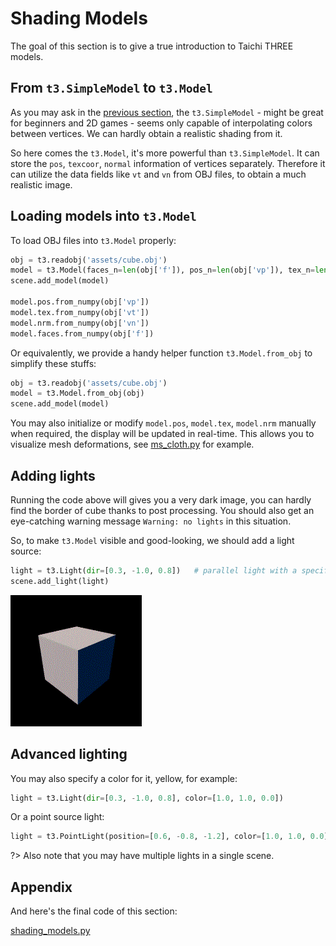 # Shading Models

The goal of this section is to give a true introduction to Taichi THREE models.


## From `t3.SimpleModel` to `t3.Model`

As you may ask in the [previous section](loading_models.md), the `t3.SimpleModel` - might be great for beginners and 2D games - seems only capable of interpolating colors between vertices. We can hardly obtain a realistic shading from it.

So here comes the `t3.Model`, it's more powerful than `t3.SimpleModel`. It can store the `pos`, `texcoor`, `normal` information of vertices separately.
Therefore it can utilize the data fields like `vt` and `vn` from OBJ files, to obtain a much realistic image.

## Loading models into `t3.Model`

To load OBJ files into `t3.Model` properly:

```py
obj = t3.readobj('assets/cube.obj')
model = t3.Model(faces_n=len(obj['f']), pos_n=len(obj['vp']), tex_n=len(obj['vt']), nrm_n=len(obj['vn']))
scene.add_model(model)

model.pos.from_numpy(obj['vp'])
model.tex.from_numpy(obj['vt'])
model.nrm.from_numpy(obj['vn'])
model.faces.from_numpy(obj['f'])
```

Or equivalently, we provide a handy helper function `t3.Model.from_obj` to simplify these stuffs:
```py
obj = t3.readobj('assets/cube.obj')
model = t3.Model.from_obj(obj)
scene.add_model(model)
```

You may also initialize or modify `model.pos`, `model.tex`, `model.nrm` manually when required, the display will be updated in real-time.
This allows you to visualize mesh deformations, see [ms_cloth.py](https://github.com/taichi-dev/taichi_three/blob/master/examples/ms_cloth.py) for example.


## Adding lights

Running the code above will gives you a very dark image, you can hardly find the border of cube thanks to post processing.
You should also get an eye-catching warning message `Warning: no lights` in this situation.

So, to make `t3.Model` visible and good-looking, we should add a light source:

```py
light = t3.Light(dir=[0.3, -1.0, 0.8])   # parallel light with a specific direction
scene.add_light(light)
```

![2_1](2_1.gif)

## Advanced lighting

You may also specify a color for it, yellow, for example:

```py
light = t3.Light(dir=[0.3, -1.0, 0.8], color=[1.0, 1.0, 0.0])
```

Or a point source light:

```py
light = t3.PointLight(position=[0.6, -0.8, -1.2], color=[1.0, 1.0, 0.0])
```

?> Also note that you may have multiple lights in a single scene.


## Appendix

And here's the final code of this section:

[shading_models.py](/_media/shading_models.py ':include :type=code')
